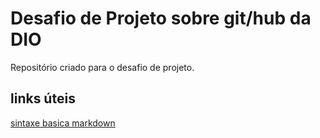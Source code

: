 # Desafio de Projeto sobre git/hub da DIO
Repositório criado para o desafio de projeto.

## links úteis
[sintaxe basica markdown](https://www.markdownguide.org/)


